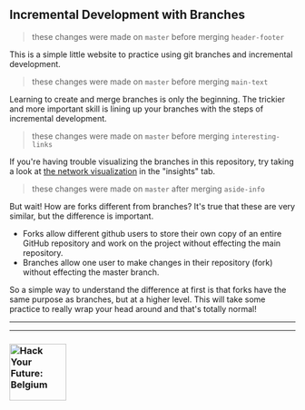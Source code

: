 ## Incremental Development with Branches

> these changes were made on ```master``` before merging ```header-footer```

This is a simple little website to practice using git branches and incremental development.

> these changes were made on ```master``` before merging ```main-text```



Learning to create and merge branches is only the beginning.  The trickier and more important skill is lining up your branches with the steps of incremental development.

> these changes were made on ```master``` before merging ```interesting-links```

If you're having trouble visualizing the branches in this repository, try taking a look at [the network visualization](https://help.github.com/en/articles/viewing-a-repositorys-network) in the "insights" tab.

> these changes were made on ```master``` after merging ```aside-info```

But wait!  How are forks different from branches?  It's true that these are very similar, but the difference is important.
* Forks allow different github users to store their own copy of an entire GitHub repository and work on the project without effecting the main repository.
* Branches allow one user to make changes in their repository (fork) without effecting the master branch.

So a simple way to understand the difference at first is that forks have the same purpose as branches, but at a higher level.  This will take some practice to really wrap your head around and that's totally normal!


---
---
### <a href="https://hackyourfuture.be" target="_blank"><img src="https://user-images.githubusercontent.com/18554853/63941625-4c7c3d00-ca6c-11e9-9a76-8d5e3632fe70.jpg" width="100" height="100" alt="Hack Your Future: Belgium"></img></a>
